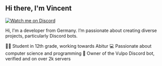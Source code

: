 ## Hi there, I'm Vincent

[![Watch me on Discord](https://img.shields.io/badge/Discord-7289DA?style=for-the-badge&logo=discord&logoColor=white)](https://discord.gg/your-invite-code)

Hi, I'm a developer from Germany. I’m passionate about creating diverse projects, particularly Discord bots.

👨‍🎓 Student in 12th grade, working towards Abitur
💻 Passionate about computer science and programming
🤖 Owner of the Vulpo Discord bot, verified and on over 2k servers


